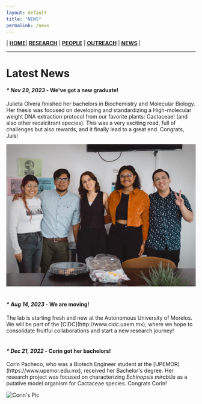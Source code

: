 ```yaml
---
layout: default
title: "NEWS"
permalink: /news
---
```


| [**HOME**](./index.html)| [**RESEARCH**](./research.html)       | [**PEOPLE**](./members.html)          |  [**OUTREACH**](./outreach.html) |  [**NEWS**](./news.html) |

* * *

<h1> Latest News </h1>

<h4><em> * Nov 29, 2023 </em> - We've got a new graduate!</h4>
  Julieta Olvera finished her bachelors in Biochemistry and Molecular Biology. Her thesis was focused on developing and standardizing a High-molecular weight DNA extraction protocol from our favorite plants: Cactaceae! (and also other recalcitrant species). This was a very exciting road, full of challenges but also rewards, and it finally lead to a great end. Congrats, Juls!
  
  ![Jul's Pic](./images/Juls.jpg)
<br>
<br>


<h4><em> * Aug 14, 2023 </em> - We are moving!</h4>
  The lab is starting fresh and new at the Autonomous University of Morelos. We will be part of the [CIDC](http://www.cidc.uaem.mx), where we hope to consolidate fruitful collaborations and start a new research journey!
<br>
<br>
<h4><em> * Dec 21, 2022 </em> - Corin got her bachelors!</h4>
  Corín Pacheco, who was a Biotech Engineer student at the [UPEMOR](https://www.upemor.edu.mx), received her Bachelor's degree. Her research project was focused on characterizing <i>Echinopsis mirabilis</i> as a putative model organism for Cactaceae species. Congrats Corin!
  
  ![Corin's Pic](.images/CorinT.jpg)

